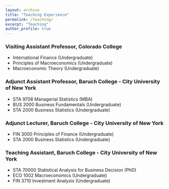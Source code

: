 ```yaml
---
layout: archive
title: "Teaching Experience"
permalink: /teaching/
excerpt: "Teaching"
author_profile: true
---
```


### Visiting Assistant Professor, Colorado College
- International Finance (Undergraduate)
- Principles of Macroeconomics (Undergraduate)
- Macroeconomic Theory (Undergraduate)

### Adjunct Assistant Professor, Baruch College - City University of New York
- STA 9708 Managerial Statistics (MBA)
- BUS 2000 Business Fundamentals (Undergraduate)
- STA 2000 Business Statistics (Undergraduate)

### Adjunct Lecturer, Baruch College - City University of New York
- FIN 3000 Principles of Finance (Undergraduate)
- STA 2000 Business Statistics (Undergraduate)

### Teaching Assistant, Baruch College - City University of New York
- STA 70000 Statistical Analysis for Business Decision (PhD)
- ECO 1002  Macroeconomics (Undergraduate)
- FIN 3710  Investment Analysis (Undergraduate)





